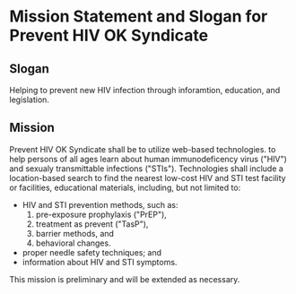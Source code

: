 # Mission Statement and Slogan for Prevent HIV OK Syndicate

## Slogan
Helping to prevent new HIV infection through inforamtion, education, and legislation.

## Mission
Prevent HIV OK Syndicate shall be to utilize web-based technologies. to help persons of all ages learn about human immunodeficency virus ("HIV") and sexualy transmittable infections ("STIs"). Technologies shall include a location-based search to find the nearest low-cost HIV and STI test facility or facilities, educational materials, including, but not limited to:

- HIV and STI prevention methods, such as:
  1. pre-exposure prophylaxis ("PrEP"),
  2. treatment as prevent ("TasP"),
  3. barrier methods, and
  4. behavioral changes.
- proper needle safety techniques; and
- information about HIV and STI symptoms.

This mission is preliminary and will be extended as necessary.
